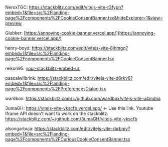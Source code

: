 
NeroxTGC: https://stackblitz.com/edit/vitejs-vite-r3fypn?embed=1&file=src%2Flanding-page%2Fcomponents%2FCookieConsentBanner.tsx&hideExplorer=1&view=preview

Glubker: [https://annoying-cookie-banner.vercel.app/](https://annoying-cookie-banner.vercel.app/)

henry-boyd: https://stackblitz.com/edit/vitejs-vite-8jhmgq?embed=1&file=src%2Flanding-page%2Fcomponents%2FCookieConsentBanner.tsx

reikon95: [your-stackblitz-embed-url](https://stackblitz.com/edit/vitejs-vite-voqgjo?file=src%2Flanding-page%2Fcomponents%2FCookieConsentBanner.tsx)

pascalwilbrink: https://stackblitz.com/edit/vitejs-vite-d6rkv6?embed=1&file=src%2Flanding-page%2Fcomponents%2FPreferencesDialog.tsx

wardbox: https://stackblitz.com/~/github.com/wardbox/vitejs-vite-u4mdna

3umaGH: https://vitejs-vite-ykscfb.vercel.app/ <- Use this link. Youtube Iframe API doesn't want to work on the stackblitz. https://stackblitz.com/~/github.com/3umaGH/vitejs-vite-ykscfb

alsongarbuja: https://stackblitz.com/edit/vitejs-vite-rbrbmy?embed=1&file=src%2Flanding-page%2Fcomponents%2FCuriousCookieConsentBanner.tsx
